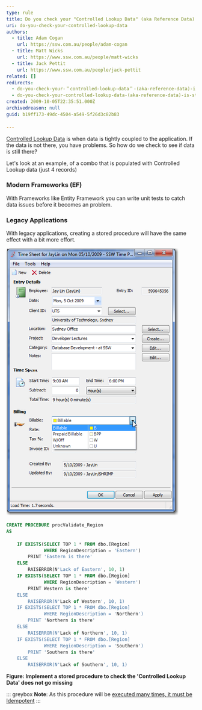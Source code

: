 ```yaml
---
type: rule
title: Do you check your "Controlled Lookup Data" (aka Reference Data) is still there?
uri: do-you-check-your-controlled-lookup-data
authors:
  - title: Adam Cogan
    url: https://ssw.com.au/people/adam-cogan
  - title: Matt Wicks
    url: https://www.ssw.com.au/people/matt-wicks
  - title: Jack Pettit
    url: https://www.ssw.com.au/people/jack-pettit
related: []
redirects:
  - do-you-check-your-＂controlled-lookup-data＂-(aka-reference-data)-is-still-there-with-procvalidate
  - do-you-check-your-controlled-lookup-data-(aka-reference-data)-is-still-there-with-procvalidate
created: 2009-10-05T22:35:51.000Z
archivedreason: null
guid: b19ff173-49dc-4504-a549-5f26d3c82b83

---
```


[Controlled Lookup Data](/do-you-deploy-controlled-lookup-data) is when data is tightly coupled to the application. If the data is not there, you have problems. So how do we check to see if data is still there?

Let's look at an example, of a combo that is populated with Controlled Lookup data (just 4 records)    

<!--endintro-->

### Modern Frameworks (EF) 

With Frameworks like Entity Framework you can write unit tests to catch data issues before it becomes an problem. 

### Legacy Applications

With legacy applications, creating a stored procedure will have the same effect with a bit more effort. 

![Figure: How do I make sure these 4 records never go missing?](TimeProDropDown_1711678032247.png)  

``` sql
CREATE PROCEDURE procValidate_Region 
AS

    IF EXISTS(SELECT TOP 1 * FROM dbo.[Region]
              WHERE RegionDescription = 'Eastern')
        PRINT 'Eastern is there'
    ELSE
        RAISERROR(N'Lack of Eastern', 10, 1)
    IF EXISTS(SELECT TOP 1 * FROM dbo.[Region]
              WHERE RegionDescription = 'Western')
        PRINT Western is there'
    ELSE
        RAISERROR(N'Lack of Western', 10, 1)
    IF EXISTS(SELECT TOP 1 * FROM dbo.[Region]
              WHERE RegionDescription = 'Northern')
        PRINT 'Northern is there'
    ELSE
        RAISERROR(N'Lack of Northern', 10, 1)
    IF EXISTS(SELECT TOP 1 * FROM dbo.[Region]
              WHERE RegionDescription = 'Southern')
        PRINT 'Southern is there'
    ELSE
        RAISERROR(N'Lack of Southern', 10, 1)
```
**Figure: Implement a stored procedure to check the 'Controlled Lookup Data' does not go missing**

::: greybox
**Note**: As this procedure will be [executed many times, it must be Idempotent](/do-you-ignore-idempotency)
:::
